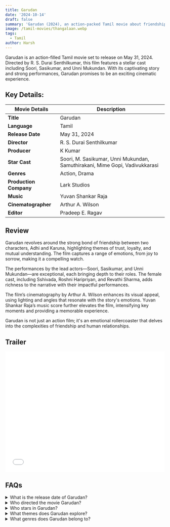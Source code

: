 ```yaml
---
title: Garudan
date: '2024-10-14'
draft: false
summary: 'Garudan (2024), an action-packed Tamil movie about friendship. Full Details on mkvcinemas'
image: /tamil-movies/thangalaan.webp
tags:
  - Tamil
author: Harsh
---
```


Garudan is an action-filled Tamil movie set to release on May 31, 2024. Directed by R. S. Durai Senthilkumar, this film features a stellar cast including Soori, Sasikumar, and Unni Mukundan. With its captivating story and strong performances, Garudan promises to be an exciting cinematic experience.

## Key Details:

| **Movie Details**          | **Description**                      |
|----------------------------|--------------------------------------|
| **Title**                  | Garudan                              |
| **Language**               | Tamil                                |
| **Release Date**           | May 31, 2024                        |
| **Director**               | R. S. Durai Senthilkumar            |
| **Producer**               | K Kumar                              |
| **Star Cast**              | Soori, M. Sasikumar, Unni Mukundan, Samuthirakani, Mime Gopi, Vadivukkarasi |
| **Genres**                 | Action, Drama                        |
| **Production Company**      | Lark Studios                         |
| **Music**                  | Yuvan Shankar Raja                  |
| **Cinematographer**        | Arthur A. Wilson                    |
| **Editor**                 | Pradeep E. Ragav                    |

## Review

Garudan revolves around the strong bond of friendship between two characters, Adhi and Karuna, highlighting themes of trust, loyalty, and mutual understanding. The film captures a range of emotions, from joy to sorrow, making it a compelling watch.

The performances by the lead actors—Soori, Sasikumar, and Unni Mukundan—are exceptional, each bringing depth to their roles. The female cast, including Sshivada, Roshni Haripriyan, and Revathi Sharma, adds richness to the narrative with their impactful performances.

The film’s cinematography by Arthur A. Wilson enhances its visual appeal, using lighting and angles that resonate with the story's emotions. Yuvan Shankar Raja’s music score further elevates the film, intensifying key moments and providing a memorable experience.

Garudan is not just an action film; it's an emotional rollercoaster that delves into the complexities of friendship and human relationships.

## Trailer

<iframe width="100%" height="380" src="https" frameborder="0" allow="accelerometer; autoplay; clipboard-write; encrypted-media; gyroscope; picture-in-picture; web-share" referrerpolicy="strict-origin-when-cross-origin" allowfullscreen></iframe>

## FAQs

<details>
  <summary>What is the release date of Garudan?</summary>
  <p>Garudan is set to release in theaters on May 31, 2024.</p>
</details>

<details>
  <summary>Who directed the movie Garudan?</summary>
  <p>The movie is directed by R. S. Durai Senthilkumar.</p>
</details>

<details>
  <summary>Who stars in Garudan?</summary>
  <p>The cast includes Soori, M. Sasikumar, Unni Mukundan, Samuthirakani, and Mime Gopi.</p>
</details>

<details>
  <summary>What themes does Garudan explore?</summary>
  <p>The film explores themes of trust, loyalty, and the complexities of friendship.</p>
</details>

<details>
  <summary>What genres does Garudan belong to?</summary>
  <p>Garudan falls under the action and drama genres.</p>
</details>

